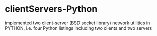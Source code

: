 # clientServers-Python
implemented two client-server (BSD socket library) network utilities in
PYTHON, i.e. four Python listings including two clients and two
servers
